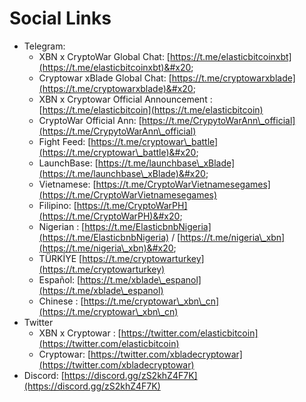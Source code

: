 # Social Links

* Telegram:
  * XBN x CryptoWar Global Chat: [https://t.me/elasticbitcoinxbt](https://t.me/elasticbitcoinxbt)&#x20;
  * Cryptowar xBlade Global Chat: [https://t.me/cryptowarxblade](https://t.me/cryptowarxblade)&#x20;
  * XBN x Cryptowar Official Announcement : [https://t.me/elasticbitcoin](https://t.me/elasticbitcoin)
  * CryptoWar Official Ann: [https://t.me/CrypytoWarAnn\_official](https://t.me/CrypytoWarAnn\_official)
  * Fight Feed: [https://t.me/cryptowar\_battle](https://t.me/cryptowar\_battle)&#x20;
  * LaunchBase: [https://t.me/launchbase\_xBlade](https://t.me/launchbase\_xBlade)&#x20;
  * Vietnamese: [https://t.me/CryptoWarVietnamesegames](https://t.me/CryptoWarVietnamesegames)
  * Filipino: [https://t.me/CryptoWarPH](https://t.me/CryptoWarPH)&#x20;
  * Nigerian : [https://t.me/ElasticbnbNigeria](https://t.me/ElasticbnbNigeria) / [https://t.me/nigeria\_xbn](https://t.me/nigeria\_xbn)&#x20;
  * TÜRKİYE [https://t.me/cryptowarturkey](https://t.me/cryptowarturkey)
  * Español: [https://t.me/xblade\_espanol](https://t.me/xblade\_espanol)
  * Chinese : [https://t.me/cryptowar\_xbn\_cn](https://t.me/cryptowar\_xbn\_cn)
* Twitter
  * XBN x Cryptowar : [https://twitter.com/elasticbitcoin](https://twitter.com/elasticbitcoin)
  * Cryptowar: [https://twitter.com/xbladecryptowar](https://twitter.com/xbladecryptowar)
* Discord: [https://discord.gg/zS2khZ4F7K](https://discord.gg/zS2khZ4F7K)

